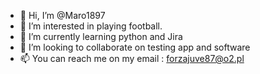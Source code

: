 - 👋 Hi, I’m @Maro1897
- 👀 I’m interested in playing football.
- 🌱 I’m currently learning python and Jira
- 💞️ I’m looking to collaborate on testing app and software
- 📫 You can reach me on my email : forzajuve87@o2.pl

<!---
Maro1897/Maro1897 is a ✨ special ✨ repository because its `README.md` (this file) appears on your GitHub profile.
You can click the Preview link to take a look at your changes.
--->

